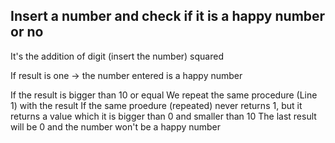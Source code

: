 ## Insert a number and check if it is a happy number or no
It's the addition of digit (insert the number) squared

If result is one -> the number entered is a happy number

If the result is bigger than 10 or equal
  We repeat the same procedure (Line 1) with the result
  If the same proedure (repeated) never returns 1, but it returns a value which it is bigger than 0 and smaller than 10
    The last result will be 0 and the number won't be a happy number